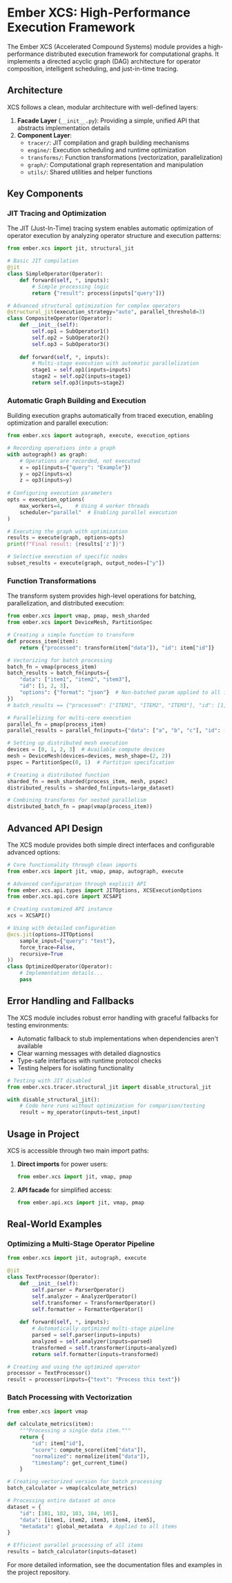 # Ember XCS: High-Performance Execution Framework

The Ember XCS (Accelerated Compound Systems) module provides a high-performance distributed
execution framework for computational graphs. It implements a directed acyclic graph (DAG)
architecture for operator composition, intelligent scheduling, and just-in-time tracing.

## Architecture

XCS follows a clean, modular architecture with well-defined layers:

1. **Facade Layer** (`__init__.py`): Providing a simple, unified API that abstracts implementation details
2. **Component Layer**:
   - `tracer/`: JIT compilation and graph building mechanisms
   - `engine/`: Execution scheduling and runtime optimization
   - `transforms/`: Function transformations (vectorization, parallelization)
   - `graph/`: Computational graph representation and manipulation
   - `utils/`: Shared utilities and helper functions

## Key Components

### JIT Tracing and Optimization

The JIT (Just-In-Time) tracing system enables automatic optimization of operator execution
by analyzing operator structure and execution patterns:

```python
from ember.xcs import jit, structural_jit

# Basic JIT compilation
@jit
class SimpleOperator(Operator):
    def forward(self, *, inputs):
        # Simple processing logic
        return {"result": process(inputs["query"])}

# Advanced structural optimization for complex operators
@structural_jit(execution_strategy="auto", parallel_threshold=3)
class CompositeOperator(Operator):
    def __init__(self):
        self.op1 = SubOperator1()
        self.op2 = SubOperator2()
        self.op3 = SubOperator3()
    
    def forward(self, *, inputs):
        # Multi-stage execution with automatic parallelization
        stage1 = self.op1(inputs=inputs)
        stage2 = self.op2(inputs=stage1)
        return self.op3(inputs=stage2)
```

### Automatic Graph Building and Execution

Building execution graphs automatically from traced execution, enabling optimization
and parallel execution:

```python
from ember.xcs import autograph, execute, execution_options

# Recording operations into a graph
with autograph() as graph:
    # Operations are recorded, not executed
    x = op1(inputs={"query": "Example"})
    y = op2(inputs=x)
    z = op3(inputs=y)
    
# Configuring execution parameters
opts = execution_options(
    max_workers=4,    # Using 4 worker threads
    scheduler="parallel"  # Enabling parallel execution
)

# Executing the graph with optimization
results = execute(graph, options=opts)
print(f"Final result: {results['z']}")

# Selective execution of specific nodes
subset_results = execute(graph, output_nodes=["y"])
```

### Function Transformations

The transform system provides high-level operations for batching, parallelization, and
distributed execution:

```python
from ember.xcs import vmap, pmap, mesh_sharded
from ember.xcs import DeviceMesh, PartitionSpec

# Creating a simple function to transform
def process_item(item):
    return {"processed": transform(item["data"]), "id": item["id"]}

# Vectorizing for batch processing
batch_fn = vmap(process_item)
batch_results = batch_fn(inputs={
    "data": ["item1", "item2", "item3"],
    "id": [1, 2, 3],
    "options": {"format": "json"}  # Non-batched param applied to all items
})
# batch_results == {"processed": ["ITEM1", "ITEM2", "ITEM3"], "id": [1, 2, 3]}

# Parallelizing for multi-core execution
parallel_fn = pmap(process_item)
parallel_results = parallel_fn(inputs={"data": ["a", "b", "c"], "id": [1, 2, 3]})

# Setting up distributed mesh execution
devices = [0, 1, 2, 3]  # Available compute devices
mesh = DeviceMesh(devices=devices, mesh_shape=(2, 2))
pspec = PartitionSpec(0, 1)  # Partition specification

# Creating a distributed function
sharded_fn = mesh_sharded(process_item, mesh, pspec)
distributed_results = sharded_fn(inputs=large_dataset)

# Combining transforms for nested parallelism
distributed_batch_fn = pmap(vmap(process_item))
```

## Advanced API Design

The XCS module provides both simple direct interfaces and configurable advanced options:

```python
# Core functionality through clean imports
from ember.xcs import jit, vmap, pmap, autograph, execute

# Advanced configuration through explicit API
from ember.xcs.api.types import JITOptions, XCSExecutionOptions
from ember.xcs.api.core import XCSAPI

# Creating customized API instance
xcs = XCSAPI()

# Using with detailed configuration
@xcs.jit(options=JITOptions(
    sample_input={"query": "test"},
    force_trace=False,
    recursive=True
))
class OptimizedOperator(Operator):
    # Implementation details...
    pass
```

## Error Handling and Fallbacks

The XCS module includes robust error handling with graceful fallbacks for testing environments:

- Automatic fallback to stub implementations when dependencies aren't available
- Clear warning messages with detailed diagnostics
- Type-safe interfaces with runtime protocol checks
- Testing helpers for isolating functionality

```python
# Testing with JIT disabled
from ember.xcs.tracer.structural_jit import disable_structural_jit

with disable_structural_jit():
    # Code here runs without optimization for comparison/testing
    result = my_operator(inputs=test_input)
```

## Usage in Project

XCS is accessible through two main import paths:

1. **Direct imports** for power users:
   ```python
   from ember.xcs import jit, vmap, pmap
   ```

2. **API facade** for simplified access:
   ```python
   from ember.api.xcs import jit, vmap, pmap
   ```

## Real-World Examples

### Optimizing a Multi-Stage Operator Pipeline

```python
from ember.xcs import jit, autograph, execute

@jit
class TextProcessor(Operator):
    def __init__(self):
        self.parser = ParserOperator()
        self.analyzer = AnalyzerOperator()
        self.transformer = TransformerOperator()
        self.formatter = FormatterOperator()
    
    def forward(self, *, inputs):
        # Automatically optimized multi-stage pipeline
        parsed = self.parser(inputs=inputs)
        analyzed = self.analyzer(inputs=parsed)
        transformed = self.transformer(inputs=analyzed)
        return self.formatter(inputs=transformed)

# Creating and using the optimized operator
processor = TextProcessor()
result = processor(inputs={"text": "Process this text"})
```

### Batch Processing with Vectorization

```python
from ember.xcs import vmap

def calculate_metrics(item):
    """Processing a single data item."""
    return {
        "id": item["id"],
        "score": compute_score(item["data"]),
        "normalized": normalize(item["data"]),
        "timestamp": get_current_time()
    }

# Creating vectorized version for batch processing
batch_calculator = vmap(calculate_metrics)

# Processing entire dataset at once
dataset = {
    "id": [101, 102, 103, 104, 105],
    "data": [item1, item2, item3, item4, item5],
    "metadata": global_metadata  # Applied to all items
}

# Efficient parallel processing of all items
results = batch_calculator(inputs=dataset)
```

For more detailed information, see the documentation files and examples in the project repository.